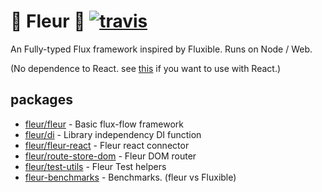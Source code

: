 # 🌼 Fleur 🌼 [![travis](https://travis-ci.org/ra-gg/fleur.svg?branch=master)](https://travis-ci.org/ra-gg/fleur)

An Fully-typed Flux framework inspired by Fluxible.
Runs on Node / Web.

(No dependence to React. see [this](https://www.npmjs.com/package/fleur/fleur-react) if you want to use with React.)

## packages

- [fleur/fleur](./packages/fleur) - Basic flux-flow framework
- [fleur/di](./packages/di) - Library independency DI function
- [fleur/fleur-react](./packages/fleur-react) - Fleur react connector
- [fleur/route-store-dom](./packages/route-store-dom) - Fleur DOM router
- [fleur/test-utils](./packages/test-utils) - Fleur Test helpers
- [fleur-benchmarks](./packages/fleur-benchmarks) - Benchmarks. (fleur vs Fluxible)
